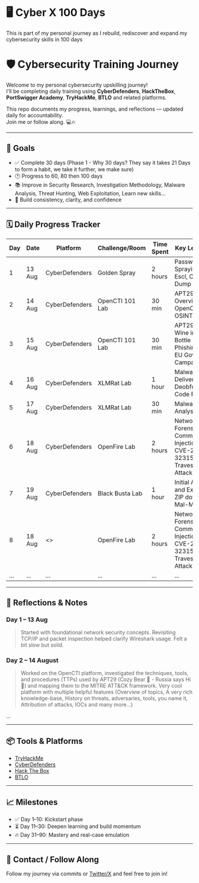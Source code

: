 # :desktop_computer: Cyber X 100 Days
This is part of my personal journey as I rebuild, rediscover and expand my cybersecurity skills in 100 days 

# 🛡️ Cybersecurity Training Journey 

Welcome to my personal cybersecurity upskilling journey!  
I'll be completing daily training using **CyberDefenders**, **HackTheBox**, **PortSwigger Academy**, **TryHackMe**, **BTLO** and related platforms.

This repo documents my progress, learnings, and reflections — updated daily for accountability.  
Join me or follow along. 💻🔥

---

## 🎯 Goals

- ✅ Complete 30 days (Phase 1 - Why 30 days? They say it takes 21 Days to form a habit, we take it further, we make sure)
- 🕐 Progress to 60, 80 then 100 days
- 📚 Improve in Security Research, Investigation Methodology, Malware Analysis, Threat Hunting, Web Exploitation, Learn new skills...
- 🚀 Build consistency, clarity, and confidence

---

## 🗓️ Daily Progress Tracker

| Day | Date       | Platform        | Challenge/Room                 | Time Spent | Key Learnings                        | Status    |
|-----|------------|------------------|--------------------------------|------------|--------------------------------------|-----------|
| 1   | 13 Aug     | CyberDefenders   | Golden Spray                   | 2 hours    | Password Spraying, Priv Escl, Cred Dump | ✅ Done    |
| 2   | 14 Aug     | CyberDefenders   | OpenCTI 101 Lab                | 30 min     | APT29 Ops Overview, OpenCTI, OSINT     | ✅ Done |
| 3   | 15 Aug     | CyberDefenders   | OpenCTI 101 Lab                | 30 min     | APT29 Old Wine in New Bottle Phishing, 2023 EU Gov Campaigns  | ✅ Done  |
| 4   | 16 Aug     | CyberDefenders   | XLMRat Lab                     | 1 hour     | Malware Delivery, Deobfuscation, Code Review | 🔁 Incomplete  |
| 5   | 17 Aug     | CyberDefenders   | XLMRat Lab                     | 30 min     | Malware Analysis                       | 🔁 Incomplete  |
| 6   | 18 Aug     | CyberDefenders   | OpenFire Lab                   | 2 hours    | Network Forensics, Command Injection, CVE-2023-32315, Path Travesal Attack | ✅ Done  |
| 7   | 19 Aug     | CyberDefenders   | Black Busta Lab                | 1 hour     | Initial Access and Execution, ZIP download, Mal-Macros | ⏳ In-Progress  |
| 8   | 18 Aug     | <>   | OpenFire Lab                   | 2 hours    | Network Forensics, Command Injection, CVE-2023-32315, Path Travesal Attack | ✅ Done  |
| ... | ...        | ...              | ...                            | ...        | ...                                  | ...       |

---

## 🧠 Reflections & Notes

### Day 1 – 13 Aug
> Started with foundational network security concepts. Revisiting TCP/IP and packet inspection helped clarify Wireshark usage. Felt a bit slow but solid.

### Day 2 – 14 August
> Worked on the OpenCTI platform, investigated the techniques, tools, and procedures (TTPs) used by APT29 (Cozy Bear :bear: - Russia says Hi :wave:) and mapping them to the MITRE ATT&CK framework. Very cool platform with multiple helpful features (Overview of topics, A very rich knowledge-base, History on threats, adversaries, tools, you name it, Attribution of attacks, IOCs and many more...)

...

---

## 📦 Tools & Platforms

- [TryHackMe](https://tryhackme.com/)
- [CyberDefenders](https://cyberdefenders.org/)
- [Hack The Box](https://www.hackthebox.com/) 
- [BTLO](https://blueteamlabs.online/)

---

## 📈 Milestones

- ✅ Day 1–10: Kickstart phase
- ⏳ Day 11–30: Deepen learning and build momentum
- 🔥 Day 31–90: Mastery and real-case emulation

---

## 💬 Contact / Follow Along

Follow my journey via commits or [Twitter/X](https://x.com/yourprofile) and feel free to join in!


